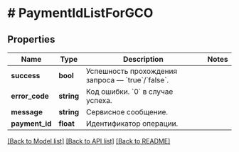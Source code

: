 # # PaymentIdListForGCO

## Properties

Name | Type | Description | Notes
------------ | ------------- | ------------- | -------------
**success** | **bool** | Успешность прохождения запроса — &#x60;true&#x60;/&#x60;false&#x60;. |
**error_code** | **string** | Код ошибки. &#x60;0&#x60; в случае успеха. |
**message** | **string** | Сервисное сообщение. |
**payment_id** | **float** | Идентификатор операции. |

[[Back to Model list]](../../README.md#models) [[Back to API list]](../../README.md#endpoints) [[Back to README]](../../README.md)
